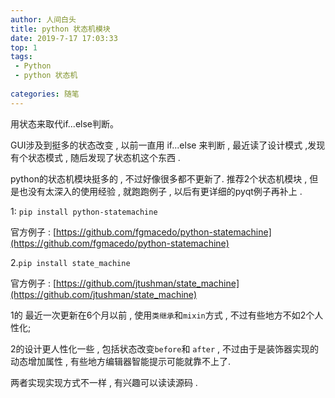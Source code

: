 ```yaml
---
author: 人间白头　
title: python 状态机模块 　
date: 2019-7-17 17:03:33
top: 1
tags:
 - Python
 - python 状态机
 
categories: 随笔
---
```


用状态来取代if...else判断。

<!-- more -->

GUI涉及到挺多的状态改变 , 以前一直用 if...else 来判断 , 最近读了设计模式 ,发现有个状态模式 , 随后发现了状态机这个东西 .

python的状态机模块挺多的 , 不过好像很多都不更新了.
推荐2个状态机模块 , 但是也没有太深入的使用经验 , 就跑跑例子 , 以后有更详细的pyqt例子再补上 .

1: `pip install python-statemachine`

官方例子 : [https://github.com/fgmacedo/python-statemachine](https://github.com/fgmacedo/python-statemachine)

2.`pip install state_machine`

官方例子 : [https://github.com/jtushman/state_machine](https://github.com/jtushman/state_machine)

1的 最近一次更新在6个月以前 , 使用`类继承`和`mixin`方式 , 不过有些地方不如2个人性化;

2的设计更人性化一些 , 包括状态改变`before`和 `after` , 不过由于是装饰器实现的动态增加属性 , 有些地方编辑器智能提示可能就靠不上了.

两者实现实现方式不一样 , 有兴趣可以读读源码 .
    
